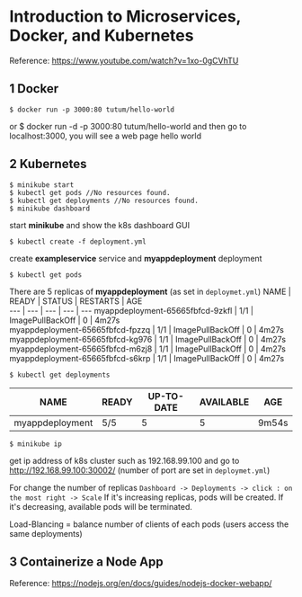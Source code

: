 # Introduction to Microservices, Docker, and Kubernetes
Reference: https://www.youtube.com/watch?v=1xo-0gCVhTU

## 1 Docker
    $ docker run -p 3000:80 tutum/hello-world
or
    $ docker run -d -p 3000:80 tutum/hello-world
and then go to localhost:3000, you will see a web page hello world

## 2 Kubernetes
    $ minikube start 
    $ kubectl get pods //No resources found.
    $ kubectl get deployments //No resources found.
    $ minikube dashboard
start **minikube** and show the k8s dashboard GUI

    $ kubectl create -f deployment.yml
create **exampleservice** service and **myappdeployment** deployment

    $ kubectl get pods
There are 5 replicas of **myappdeployment** (as set in `deploymet.yml`)
NAME     |      READY |  STATUS   |          RESTARTS |  AGE<br>
--- | --- | --- | --- | ---
myappdeployment-65665fbfcd-9zkfl |  1/1 |    ImagePullBackOff |  0  |        4m27s<br>
myappdeployment-65665fbfcd-fpzzq  | 1/1  |   ImagePullBackOff  | 0  |        4m27s<br>
myappdeployment-65665fbfcd-kg976 |  1/1  |   ImagePullBackOff |  0   |       4m27s<br>
myappdeployment-65665fbfcd-m6zj8 |  1/1  |   ImagePullBackOff  | 0  |      4m27s<br>
myappdeployment-65665fbfcd-s6krp |  1/1 |    ImagePullBackOff  | 0     |     4m27s<br>



    $ kubectl get deployments

NAME | READY  | UP-TO-DATE  | AVAILABLE  | AGE
---- | ---- | ---- | --- | ---
myappdeployment |  5/5  |   5   |         5      |     9m54s

    $ minikube ip
get ip address of k8s cluster such as 192.168.99.100 and go to http://192.168.99.100:30002/ (number of port are set in `deploymet.yml`)

For change the number of replicas `Dashboard -> Deployments -> click : on the most right -> Scale` If it's increasing replicas, pods will be created. If it's decreasing, available pods will be terminated.

Load-Blancing = balance number of clients of each pods (users access the same deployments)


## 3 Containerize a Node App
Reference: https://nodejs.org/en/docs/guides/nodejs-docker-webapp/
